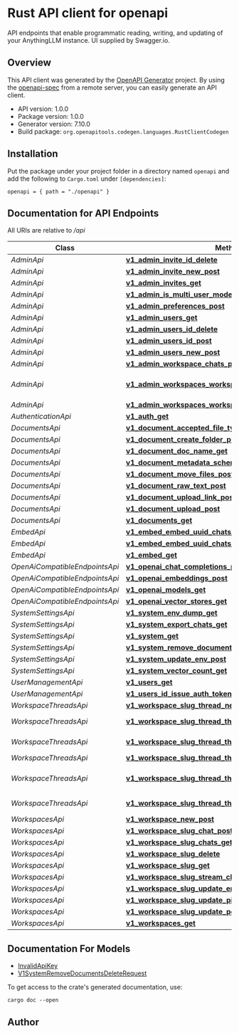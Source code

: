 # Rust API client for openapi

API endpoints that enable programmatic reading, writing, and updating of your AnythingLLM instance. UI supplied by Swagger.io.


## Overview

This API client was generated by the [OpenAPI Generator](https://openapi-generator.tech) project.  By using the [openapi-spec](https://openapis.org) from a remote server, you can easily generate an API client.

- API version: 1.0.0
- Package version: 1.0.0
- Generator version: 7.10.0
- Build package: `org.openapitools.codegen.languages.RustClientCodegen`

## Installation

Put the package under your project folder in a directory named `openapi` and add the following to `Cargo.toml` under `[dependencies]`:

```
openapi = { path = "./openapi" }
```

## Documentation for API Endpoints

All URIs are relative to */api*

Class | Method | HTTP request | Description
------------ | ------------- | ------------- | -------------
*AdminApi* | [**v1_admin_invite_id_delete**](docs/AdminApi.md#v1_admin_invite_id_delete) | **DELETE** /v1/admin/invite/{id} | 
*AdminApi* | [**v1_admin_invite_new_post**](docs/AdminApi.md#v1_admin_invite_new_post) | **POST** /v1/admin/invite/new | 
*AdminApi* | [**v1_admin_invites_get**](docs/AdminApi.md#v1_admin_invites_get) | **GET** /v1/admin/invites | 
*AdminApi* | [**v1_admin_is_multi_user_mode_get**](docs/AdminApi.md#v1_admin_is_multi_user_mode_get) | **GET** /v1/admin/is-multi-user-mode | 
*AdminApi* | [**v1_admin_preferences_post**](docs/AdminApi.md#v1_admin_preferences_post) | **POST** /v1/admin/preferences | 
*AdminApi* | [**v1_admin_users_get**](docs/AdminApi.md#v1_admin_users_get) | **GET** /v1/admin/users | 
*AdminApi* | [**v1_admin_users_id_delete**](docs/AdminApi.md#v1_admin_users_id_delete) | **DELETE** /v1/admin/users/{id} | 
*AdminApi* | [**v1_admin_users_id_post**](docs/AdminApi.md#v1_admin_users_id_post) | **POST** /v1/admin/users/{id} | 
*AdminApi* | [**v1_admin_users_new_post**](docs/AdminApi.md#v1_admin_users_new_post) | **POST** /v1/admin/users/new | 
*AdminApi* | [**v1_admin_workspace_chats_post**](docs/AdminApi.md#v1_admin_workspace_chats_post) | **POST** /v1/admin/workspace-chats | 
*AdminApi* | [**v1_admin_workspaces_workspace_id_update_users_post**](docs/AdminApi.md#v1_admin_workspaces_workspace_id_update_users_post) | **POST** /v1/admin/workspaces/{workspaceId}/update-users | 
*AdminApi* | [**v1_admin_workspaces_workspace_id_users_get**](docs/AdminApi.md#v1_admin_workspaces_workspace_id_users_get) | **GET** /v1/admin/workspaces/{workspaceId}/users | 
*AuthenticationApi* | [**v1_auth_get**](docs/AuthenticationApi.md#v1_auth_get) | **GET** /v1/auth | 
*DocumentsApi* | [**v1_document_accepted_file_types_get**](docs/DocumentsApi.md#v1_document_accepted_file_types_get) | **GET** /v1/document/accepted-file-types | 
*DocumentsApi* | [**v1_document_create_folder_post**](docs/DocumentsApi.md#v1_document_create_folder_post) | **POST** /v1/document/create-folder | 
*DocumentsApi* | [**v1_document_doc_name_get**](docs/DocumentsApi.md#v1_document_doc_name_get) | **GET** /v1/document/{docName} | 
*DocumentsApi* | [**v1_document_metadata_schema_get**](docs/DocumentsApi.md#v1_document_metadata_schema_get) | **GET** /v1/document/metadata-schema | 
*DocumentsApi* | [**v1_document_move_files_post**](docs/DocumentsApi.md#v1_document_move_files_post) | **POST** /v1/document/move-files | 
*DocumentsApi* | [**v1_document_raw_text_post**](docs/DocumentsApi.md#v1_document_raw_text_post) | **POST** /v1/document/raw-text | 
*DocumentsApi* | [**v1_document_upload_link_post**](docs/DocumentsApi.md#v1_document_upload_link_post) | **POST** /v1/document/upload-link | 
*DocumentsApi* | [**v1_document_upload_post**](docs/DocumentsApi.md#v1_document_upload_post) | **POST** /v1/document/upload | 
*DocumentsApi* | [**v1_documents_get**](docs/DocumentsApi.md#v1_documents_get) | **GET** /v1/documents | 
*EmbedApi* | [**v1_embed_embed_uuid_chats_get**](docs/EmbedApi.md#v1_embed_embed_uuid_chats_get) | **GET** /v1/embed/{embedUuid}/chats | 
*EmbedApi* | [**v1_embed_embed_uuid_chats_session_uuid_get**](docs/EmbedApi.md#v1_embed_embed_uuid_chats_session_uuid_get) | **GET** /v1/embed/{embedUuid}/chats/{sessionUuid} | 
*EmbedApi* | [**v1_embed_get**](docs/EmbedApi.md#v1_embed_get) | **GET** /v1/embed | 
*OpenAiCompatibleEndpointsApi* | [**v1_openai_chat_completions_post**](docs/OpenAiCompatibleEndpointsApi.md#v1_openai_chat_completions_post) | **POST** /v1/openai/chat/completions | 
*OpenAiCompatibleEndpointsApi* | [**v1_openai_embeddings_post**](docs/OpenAiCompatibleEndpointsApi.md#v1_openai_embeddings_post) | **POST** /v1/openai/embeddings | 
*OpenAiCompatibleEndpointsApi* | [**v1_openai_models_get**](docs/OpenAiCompatibleEndpointsApi.md#v1_openai_models_get) | **GET** /v1/openai/models | 
*OpenAiCompatibleEndpointsApi* | [**v1_openai_vector_stores_get**](docs/OpenAiCompatibleEndpointsApi.md#v1_openai_vector_stores_get) | **GET** /v1/openai/vector_stores | 
*SystemSettingsApi* | [**v1_system_env_dump_get**](docs/SystemSettingsApi.md#v1_system_env_dump_get) | **GET** /v1/system/env-dump | 
*SystemSettingsApi* | [**v1_system_export_chats_get**](docs/SystemSettingsApi.md#v1_system_export_chats_get) | **GET** /v1/system/export-chats | 
*SystemSettingsApi* | [**v1_system_get**](docs/SystemSettingsApi.md#v1_system_get) | **GET** /v1/system | 
*SystemSettingsApi* | [**v1_system_remove_documents_delete**](docs/SystemSettingsApi.md#v1_system_remove_documents_delete) | **DELETE** /v1/system/remove-documents | 
*SystemSettingsApi* | [**v1_system_update_env_post**](docs/SystemSettingsApi.md#v1_system_update_env_post) | **POST** /v1/system/update-env | 
*SystemSettingsApi* | [**v1_system_vector_count_get**](docs/SystemSettingsApi.md#v1_system_vector_count_get) | **GET** /v1/system/vector-count | 
*UserManagementApi* | [**v1_users_get**](docs/UserManagementApi.md#v1_users_get) | **GET** /v1/users | 
*UserManagementApi* | [**v1_users_id_issue_auth_token_get**](docs/UserManagementApi.md#v1_users_id_issue_auth_token_get) | **GET** /v1/users/{id}/issue-auth-token | 
*WorkspaceThreadsApi* | [**v1_workspace_slug_thread_new_post**](docs/WorkspaceThreadsApi.md#v1_workspace_slug_thread_new_post) | **POST** /v1/workspace/{slug}/thread/new | 
*WorkspaceThreadsApi* | [**v1_workspace_slug_thread_thread_slug_chat_post**](docs/WorkspaceThreadsApi.md#v1_workspace_slug_thread_thread_slug_chat_post) | **POST** /v1/workspace/{slug}/thread/{threadSlug}/chat | 
*WorkspaceThreadsApi* | [**v1_workspace_slug_thread_thread_slug_chats_get**](docs/WorkspaceThreadsApi.md#v1_workspace_slug_thread_thread_slug_chats_get) | **GET** /v1/workspace/{slug}/thread/{threadSlug}/chats | 
*WorkspaceThreadsApi* | [**v1_workspace_slug_thread_thread_slug_delete**](docs/WorkspaceThreadsApi.md#v1_workspace_slug_thread_thread_slug_delete) | **DELETE** /v1/workspace/{slug}/thread/{threadSlug} | 
*WorkspaceThreadsApi* | [**v1_workspace_slug_thread_thread_slug_stream_chat_post**](docs/WorkspaceThreadsApi.md#v1_workspace_slug_thread_thread_slug_stream_chat_post) | **POST** /v1/workspace/{slug}/thread/{threadSlug}/stream-chat | 
*WorkspaceThreadsApi* | [**v1_workspace_slug_thread_thread_slug_update_post**](docs/WorkspaceThreadsApi.md#v1_workspace_slug_thread_thread_slug_update_post) | **POST** /v1/workspace/{slug}/thread/{threadSlug}/update | 
*WorkspacesApi* | [**v1_workspace_new_post**](docs/WorkspacesApi.md#v1_workspace_new_post) | **POST** /v1/workspace/new | 
*WorkspacesApi* | [**v1_workspace_slug_chat_post**](docs/WorkspacesApi.md#v1_workspace_slug_chat_post) | **POST** /v1/workspace/{slug}/chat | 
*WorkspacesApi* | [**v1_workspace_slug_chats_get**](docs/WorkspacesApi.md#v1_workspace_slug_chats_get) | **GET** /v1/workspace/{slug}/chats | 
*WorkspacesApi* | [**v1_workspace_slug_delete**](docs/WorkspacesApi.md#v1_workspace_slug_delete) | **DELETE** /v1/workspace/{slug} | 
*WorkspacesApi* | [**v1_workspace_slug_get**](docs/WorkspacesApi.md#v1_workspace_slug_get) | **GET** /v1/workspace/{slug} | 
*WorkspacesApi* | [**v1_workspace_slug_stream_chat_post**](docs/WorkspacesApi.md#v1_workspace_slug_stream_chat_post) | **POST** /v1/workspace/{slug}/stream-chat | 
*WorkspacesApi* | [**v1_workspace_slug_update_embeddings_post**](docs/WorkspacesApi.md#v1_workspace_slug_update_embeddings_post) | **POST** /v1/workspace/{slug}/update-embeddings | 
*WorkspacesApi* | [**v1_workspace_slug_update_pin_post**](docs/WorkspacesApi.md#v1_workspace_slug_update_pin_post) | **POST** /v1/workspace/{slug}/update-pin | 
*WorkspacesApi* | [**v1_workspace_slug_update_post**](docs/WorkspacesApi.md#v1_workspace_slug_update_post) | **POST** /v1/workspace/{slug}/update | 
*WorkspacesApi* | [**v1_workspaces_get**](docs/WorkspacesApi.md#v1_workspaces_get) | **GET** /v1/workspaces | 


## Documentation For Models

 - [InvalidApiKey](docs/InvalidApiKey.md)
 - [V1SystemRemoveDocumentsDeleteRequest](docs/V1SystemRemoveDocumentsDeleteRequest.md)


To get access to the crate's generated documentation, use:

```
cargo doc --open
```

## Author




